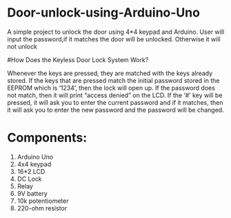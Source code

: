 # Door-unlock-using-Arduino-Uno
A simple project to unlock the door using 4*4 keypad and Arduino. User will input the password,if it matches the door will be unlocked. Otherwise it will not unlock

#How Does the Keyless Door Lock System Work?

Whenever the keys are pressed, they are matched with the keys already stored. If the keys that are pressed match the initial password stored in the EEPROM which is ‘1234’, then the lock will open up. If the password does not match, then it will print “access denied” on the LCD. 
If the ‘#’ key will be pressed, it will ask you to enter the current password and if it matches, then it will ask you to enter the new password and the password will be changed.

# Components:
1.	Arduino	Uno	
2.	4x4 keypad		
3.	16*2 LCD		
4.	DC Lock		
5.	Relay		
6.	9V battery		
7.  10k potentiometer		
8.	220-ohm resistor





